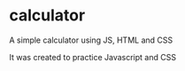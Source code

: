 # calculator
A simple calculator using JS, HTML and CSS

It was created to practice Javascript and CSS
